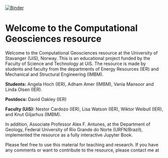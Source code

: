 [![Binder](https://mybinder.org/badge_logo.svg)](https://mybinder.org/v2/gh/afantunes74/compGeoJB.git/master)

# Welcome to the Computational Geosciences resource

Welcome to the Computational Geosciences resource at the University of Stavanger (UiS), Norway. This is an educational project funded by the Faculty of Science and Technology at UiS. The resource is made by students and faculty from the departments of Energy Resources (IER) and Mechanical and Structural Engineering (IMBM).

**Students:** Angela Hoch (IER), Adham Amer (IMBM), Vania Mansoor and Linda Olsen (IER).

**Postdocs:** David Oakley (IER)

**Faculty (UiS):** Nestor Cardozo (IER), Lisa Watson (IER), Wiktor Weibull (IER), and Knut Giljarhus (IMBM).

In addition, Associate Professor Alex F. Antunes, at the Department of Geology, Federal University of Rio Grande do Norte (URFN/Brazil), implemented the resource as a fully interactive Jupyter Book.

Please feel free to use this material for teaching and research. If you have any comments or want to contribute to the resource, please contact me at [](nestor.cardozo@uis.no)

